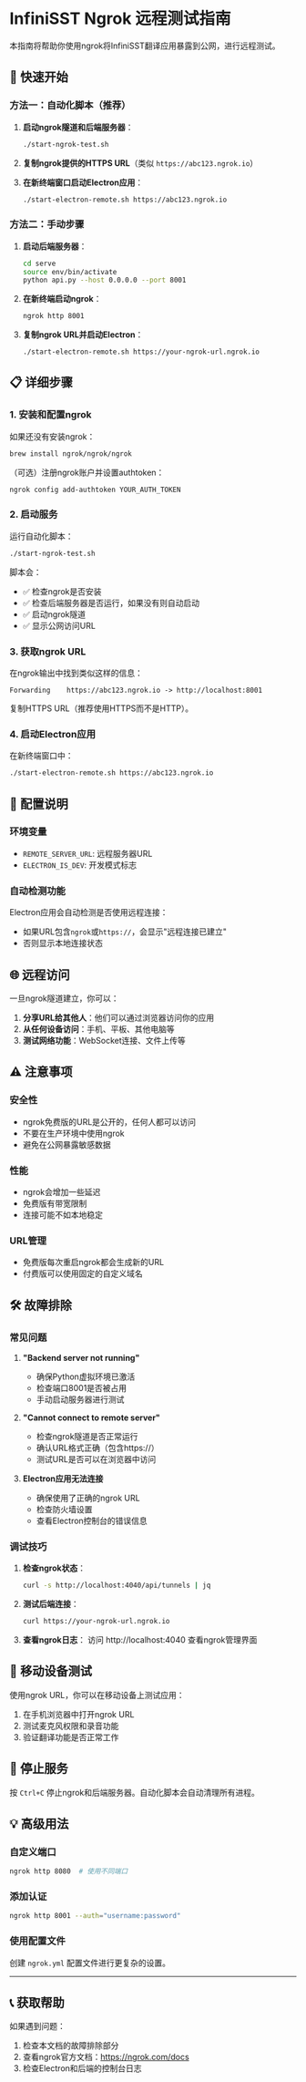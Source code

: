 # InfiniSST Ngrok 远程测试指南

本指南将帮助你使用ngrok将InfiniSST翻译应用暴露到公网，进行远程测试。

## 🚀 快速开始

### 方法一：自动化脚本（推荐）

1. **启动ngrok隧道和后端服务器**：
   ```bash
   ./start-ngrok-test.sh
   ```
   
2. **复制ngrok提供的HTTPS URL**（类似 `https://abc123.ngrok.io`）

3. **在新终端窗口启动Electron应用**：
   ```bash
   ./start-electron-remote.sh https://abc123.ngrok.io
   ```

### 方法二：手动步骤

1. **启动后端服务器**：
   ```bash
   cd serve
   source env/bin/activate
   python api.py --host 0.0.0.0 --port 8001
   ```

2. **在新终端启动ngrok**：
   ```bash
   ngrok http 8001
   ```

3. **复制ngrok URL并启动Electron**：
   ```bash
   ./start-electron-remote.sh https://your-ngrok-url.ngrok.io
   ```

## 📋 详细步骤

### 1. 安装和配置ngrok

如果还没有安装ngrok：
```bash
brew install ngrok/ngrok/ngrok
```

（可选）注册ngrok账户并设置authtoken：
```bash
ngrok config add-authtoken YOUR_AUTH_TOKEN
```

### 2. 启动服务

运行自动化脚本：
```bash
./start-ngrok-test.sh
```

脚本会：
- ✅ 检查ngrok是否安装
- ✅ 检查后端服务器是否运行，如果没有则自动启动
- ✅ 启动ngrok隧道
- ✅ 显示公网访问URL

### 3. 获取ngrok URL

在ngrok输出中找到类似这样的信息：
```
Forwarding    https://abc123.ngrok.io -> http://localhost:8001
```

复制HTTPS URL（推荐使用HTTPS而不是HTTP）。

### 4. 启动Electron应用

在新终端窗口中：
```bash
./start-electron-remote.sh https://abc123.ngrok.io
```

## 🔧 配置说明

### 环境变量

- `REMOTE_SERVER_URL`: 远程服务器URL
- `ELECTRON_IS_DEV`: 开发模式标志

### 自动检测功能

Electron应用会自动检测是否使用远程连接：
- 如果URL包含`ngrok`或`https://`，会显示"远程连接已建立"
- 否则显示本地连接状态

## 🌐 远程访问

一旦ngrok隧道建立，你可以：

1. **分享URL给其他人**：他们可以通过浏览器访问你的应用
2. **从任何设备访问**：手机、平板、其他电脑等
3. **测试网络功能**：WebSocket连接、文件上传等

## ⚠️ 注意事项

### 安全性
- ngrok免费版的URL是公开的，任何人都可以访问
- 不要在生产环境中使用ngrok
- 避免在公网暴露敏感数据

### 性能
- ngrok会增加一些延迟
- 免费版有带宽限制
- 连接可能不如本地稳定

### URL管理
- 免费版每次重启ngrok都会生成新的URL
- 付费版可以使用固定的自定义域名

## 🛠️ 故障排除

### 常见问题

1. **"Backend server not running"**
   - 确保Python虚拟环境已激活
   - 检查端口8001是否被占用
   - 手动启动服务器进行测试

2. **"Cannot connect to remote server"**
   - 检查ngrok隧道是否正常运行
   - 确认URL格式正确（包含https://）
   - 测试URL是否可以在浏览器中访问

3. **Electron应用无法连接**
   - 确保使用了正确的ngrok URL
   - 检查防火墙设置
   - 查看Electron控制台的错误信息

### 调试技巧

1. **检查ngrok状态**：
   ```bash
   curl -s http://localhost:4040/api/tunnels | jq
   ```

2. **测试后端连接**：
   ```bash
   curl https://your-ngrok-url.ngrok.io
   ```

3. **查看ngrok日志**：
   访问 http://localhost:4040 查看ngrok管理界面

## 📱 移动设备测试

使用ngrok URL，你可以在移动设备上测试应用：

1. 在手机浏览器中打开ngrok URL
2. 测试麦克风权限和录音功能
3. 验证翻译功能是否正常工作

## 🔄 停止服务

按 `Ctrl+C` 停止ngrok和后端服务器。自动化脚本会自动清理所有进程。

## 💡 高级用法

### 自定义端口
```bash
ngrok http 8080  # 使用不同端口
```

### 添加认证
```bash
ngrok http 8001 --auth="username:password"
```

### 使用配置文件
创建 `ngrok.yml` 配置文件进行更复杂的设置。

---

## 📞 获取帮助

如果遇到问题：
1. 检查本文档的故障排除部分
2. 查看ngrok官方文档：https://ngrok.com/docs
3. 检查Electron和后端的控制台日志 